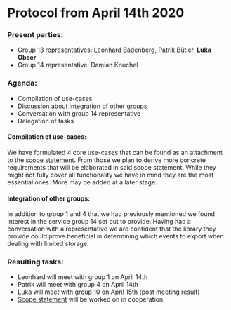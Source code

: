 # Protocol from April 14th 2020

### Present parties:
* Group 13 representatives: Leonhard Badenberg, Patrik Bütler, **Luka Obser**
* Group 14 representative: Damian Knuchel

### Agenda:
* Compilation of use-cases
* Discussion about integration of other groups
* Conversation with group 14 representative 
* Delegation of tasks

#### Compilation of use-cases:
We have formulated 4 core use-cases that can be found as an attachment to the [scope statement](https://github.com/cn-uofbasel/BACnet/blob/group13/groups/13-sneakernet/docs/Scope%20Statement.md).
From those we plan to derive more concrete requirements that will be elaborated in said scope statement.
While they might not fully cover all functionality we have in mind they are the most essential ones. 
More may be added at a later stage.

#### Integration of other groups:
In addition to group 1 and 4 that we had previously mentioned we found interest in the service group 14 set out to provide.
Having had a conversation with a representative we are confident that the library they provide could prove beneficial in determining which events to export when dealing with limited storage. 

### Resulting tasks:
* Leonhard will meet with group 1 on April 14th
* Patrik will meet with group 4 on April 14th
* Luka will meet with group 10 on April 15th (post meeting result)
* [Scope statement](https://github.com/cn-uofbasel/BACnet/blob/group13/groups/13-sneakernet/docs/Scope%20Statement.md) will be worked on in cooperation

